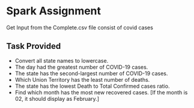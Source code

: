 # Spark Assignment

Get Input from the Complete.csv file consist of covid cases

## Task Provided

* Convert all state names to lowercase.
* The day had the greatest number of COVID-19 cases.
* The state has the second-largest number of COVID-19 cases.
* Which Union Territory has the least number of deaths.
* The state has the lowest Death to Total Confirmed cases ratio.
* Find which month has the most new recovered cases.
[If the month is 02, it should display as February.]